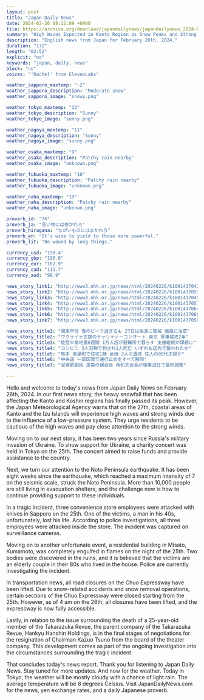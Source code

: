 ```yaml
---
layout: post
title: "Japan Daily News"
date: 2024-02-26 08:12:09 +0900
file: https://archive.org/download/japandailynews/japandailynews_2024-02-26.mp3
summary: "High Waves Expected in Kanto Region as Snow Peaks and Strong Winds Approach | Charity Concert Supports Ukraine Two Years After Military Invasion, & more…"
description: "English news from Japan for February 26th, 2024."
duration: "172"
length: "02:52"
explicit: "no"
keywords: "japan, daily, news"
block: "no"
voices: "'Rachel' from ElevenLabs"

weather_sapporo_maxtemp: "-2"
weather_sapporo_description: "Moderate snow"
weather_sapporo_image: "snowy.png"

weather_tokyo_maxtemp: "12"
weather_tokyo_description: "Sunny"
weather_tokyo_image: "sunny.png"

weather_nagoya_maxtemp: "11"
weather_nagoya_description: "Sunny"
weather_nagoya_image: "sunny.png"

weather_osaka_maxtemp: "9"
weather_osaka_description: "Patchy rain nearby"
weather_osaka_image: "unknown.png"

weather_fukuoka_maxtemp: "10"
weather_fukuoka_description: "Patchy rain nearby"
weather_fukuoka_image: "unknown.png"

weather_naha_maxtemp: "19"
weather_naha_description: "Patchy rain nearby"
weather_naha_image: "unknown.png"

proverb_id: "76"
proverb_ja: "長い物には巻かれろ"
proverb_hiragana: "ながいものにはまかれろ"
proverb_en: "It's wise to yield to those more powerful."
proverb_lit: "Be wound by long things."

currency_usd: "150.4"
currency_gbp: "190.8"
currency_eur: "162.9"
currency_cad: "111.7"
currency_aud: "98.9"

news_story_link1: "http://www3.nhk.or.jp/news/html/20240226/k10014370421000.html"
news_story_link2: "http://www3.nhk.or.jp/news/html/20240226/k10014370551000.html"
news_story_link3: "http://www3.nhk.or.jp/news/html/20240226/k10014370491000.html"
news_story_link4: "http://www3.nhk.or.jp/news/html/20240226/k10014370571000.html"
news_story_link5: "http://www3.nhk.or.jp/news/html/20240226/k10014370641000.html"
news_story_link6: "http://www3.nhk.or.jp/news/html/20240226/k10014370661000.html"
news_story_link7: "http://www3.nhk.or.jp/news/html/20240226/k10014370501000.html"

news_story_title1: "関東甲信 雪のピーク過ぎるも 27日は高波に警戒 強風に注意"
news_story_title2: "ウクライナ支援のチャリティーコンサート 東京 軍事侵攻2年"
news_story_title3: "能登半島地震8週間 1万人超が避難所で暮らす 支援継続が課題に"
news_story_title4: "コンビニ 3人刃物で刺され1人死亡 いずれも店内で襲われたか"
news_story_title5: "熊本 美里町で住宅1棟 全焼 2人の遺体 住人の80代夫婦か"
news_story_title6: "中央道 一部区間で通行止めをすべて解除"
news_story_title7: "宝塚歌劇団 運営の親会社 角和夫会長が理事退任で最終調整"

---
```


Hello and welcome to today's news from Japan Daily News on February 26th, 2024. In our first news story, the heavy snowfall that has been affecting the Kanto and Koshin regions has finally passed its peak. However, the Japan Meteorological Agency warns that on the 27th, coastal areas of Kanto and the Izu Islands will experience high waves and strong winds due to the influence of a low-pressure system. They urge residents to be cautious of the high waves and pay close attention to the strong winds.

Moving on to our next story, it has been two years since Russia's military invasion of Ukraine. To show support for Ukraine, a charity concert was held in Tokyo on the 25th. The concert aimed to raise funds and provide assistance to the country.

Next, we turn our attention to the Noto Peninsula earthquake. It has been eight weeks since the earthquake, which reached a maximum intensity of 7 on the seismic scale, struck the Noto Peninsula. More than 10,000 people are still living in evacuation shelters, and the challenge now is how to continue providing support to these individuals.

In a tragic incident, three convenience store employees were attacked with knives in Sapporo on the 25th. One of the victims, a man in his 40s, unfortunately, lost his life. According to police investigations, all three employees were attacked inside the store. The incident was captured on surveillance cameras.

Moving on to another unfortunate event, a residential building in Misato, Kumamoto, was completely engulfed in flames on the night of the 25th. Two bodies were discovered in the ruins, and it is believed that the victims are an elderly couple in their 80s who lived in the house. Police are currently investigating the incident.

In transportation news, all road closures on the Chuo Expressway have been lifted. Due to snow-related accidents and snow removal operations, certain sections of the Chuo Expressway were closed starting from the 25th. However, as of 4 am on the 26th, all closures have been lifted, and the expressway is now fully accessible.

Lastly, in relation to the issue surrounding the death of a 25-year-old member of the Takarazuka Revue, the parent company of the Takarazuka Revue, Hankyu Hanshin Holdings, is in the final stages of negotiations for the resignation of Chairman Kazuo Tsuno from the board of the theater company. This development comes as part of the ongoing investigation into the circumstances surrounding the tragic incident.

That concludes today's news report. Thank you for listening to Japan Daily News. Stay tuned for more updates. And now for the weather. Today in Tokyo, the weather will be mostly cloudy with a chance of light rain. The average temperature will be 8 degrees Celsius.  Visit JapanDailyNews.com for the news, yen exchange rates, and a daily Japanese proverb.
